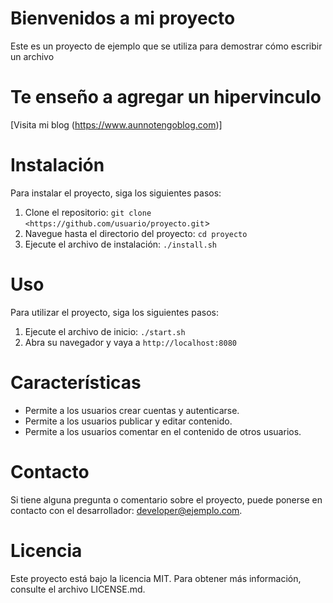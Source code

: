 # Bienvenidos a mi proyecto
Este es un proyecto de ejemplo que se utiliza para demostrar cómo escribir un archivo
# Te enseño a agregar un hipervinculo
[Visita mi blog (https://www.aunnotengoblog.com)]
# Instalación
Para instalar el proyecto, siga los siguientes pasos:

1. Clone el repositorio: `git clone <https://github.com/usuario/proyecto.git`>
2. Navegue hasta el directorio del proyecto: `cd proyecto`
3. Ejecute el archivo de instalación: `./install.sh`
#  Uso
Para utilizar el proyecto, siga los siguientes pasos:

1. Ejecute el archivo de inicio: `./start.sh`
2. Abra su navegador y vaya a `http://localhost:8080`
# Características
- Permite a los usuarios crear cuentas y autenticarse.
- Permite a los usuarios publicar y editar contenido.
- Permite a los usuarios comentar en el contenido de otros usuarios.
# Contacto
Si tiene alguna pregunta o comentario sobre el proyecto, puede ponerse 
en contacto con el desarrollador: developer@ejemplo.com.
# Licencia
Este proyecto está bajo la licencia MIT. Para obtener más información, 
consulte el archivo LICENSE.md.
